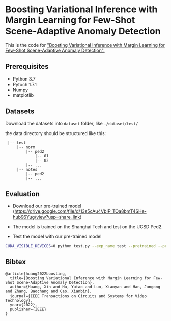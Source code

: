 # Boosting Variational Inference with Margin Learning for Few-Shot Scene-Adaptive Anomaly Detection

This is the code for ["Boosting Variational Inference with Margin Learning for Few-Shot Scene-Adaptive Anomaly Detection".](https://ieeexplore.ieee.org/document/9976040)

## Prerequisites
- Python 3.7
- Pytoch 1.7.1
- Numpy
- matplotlib

## Datasets
Download the datasets into ``dataset`` folder, like ``./dataset/test/``

the data directory should be structured like this:

  ```
   |-- test
       |-- norm
           |-- ped2
               |-- 01
               |-- 02
           |-- ...
       |-- notes
           |-- ped2
           |-- ...
  ```
## Evaluation
* Download our pre-trained model (https://drive.google.com/file/d/13s5cAu4VbIP_TOa8bmT4SHe-hub96Yug/view?usp=share_link)
* The model is trained on the Shanghai Tech and test on the UCSD Ped2.

* Test the model with our pre-trained model
```bash
CUDA_VISIBLE_DEVICES=0 python test.py --exp_name test --pretrained --pretrained_path best_proto_ped2.tar  --dataset_path ./dataset --set ped2
```

## Bibtex
```
@article{huang2022boosting,
  title={Boosting Variational Inference with Margin Learning for Few-Shot Scene-Adaptive Anomaly Detection},
  author={Huang, Xin and Hu, Yutao and Luo, Xiaoyan and Han, Jungong and Zhang, Baochang and Cao, Xianbin},
  journal={IEEE Transactions on Circuits and Systems for Video Technology},
  year={2022},
  publisher={IEEE}
}
```


